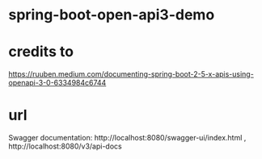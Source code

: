 # spring-boot-open-api3-demo

# credits to
https://ruuben.medium.com/documenting-spring-boot-2-5-x-apis-using-openapi-3-0-6334984c6744

# url
Swagger documentation: http://localhost:8080/swagger-ui/index.html , http://localhost:8080/v3/api-docs
